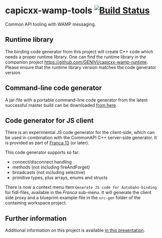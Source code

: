 # capicxx-wamp-tools [![Build Status](https://travis-ci.org/GENIVI/capicxx-wamp-tools.svg?branch=master)](https://travis-ci.org/GENIVI/capicxx-wamp-tools)
Common API tooling with WAMP messaging.

## Runtime library

The binding code generator from this project will create C++ code which needs a proper runtime library.
One can find the runtime library in the companion project https://github.com/GENIVI/capicxx-wamp-runtime.
Please ensure that the runtime library version matches the code generator version.

## Command-line code generator

A jar-file with a portable command-line code generator from the latest successful master build can be downloaded
[from here](https://genivi.github.io/capicxx-wamp-tools/standalone/).

## Code generator for JS client

There is an experimental JS code generator for the client-side, which can be used in combination with the 
CommonAPI C++ server-side generator.
It is provided as part of [Franca 13](https://github.com/franca/franca/releases/tag/v0.13.0) (or later).

This code generator supports so far:
- connect/disconnect handling
- methods (not including fireAndForget)
- broadcasts (not including selective)
- primitive types, plus arrays, enums and structs

There is now a context menu item `Generate JS code for Autobahn-binding` for fidl-files, available in the _Franca_ sub-menu. It will generate the client side proxy and a blueprint-example-file in the `src-gen` folder of the containing workspace project.

## Further information

Additional information on this project is available [in this presentation](https://projects.itemis.de/html/web-presentations/kbi/2017/2017_05_genivi_amm_francaweb/#/).
